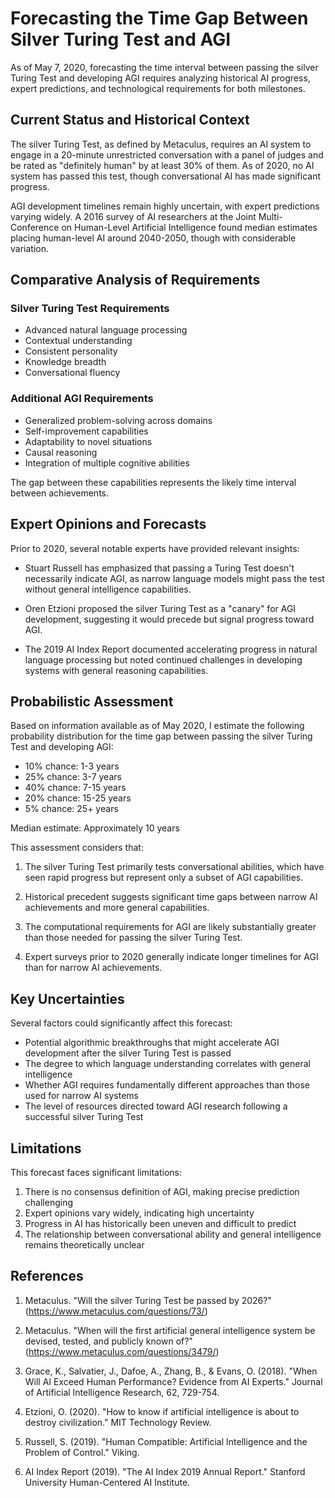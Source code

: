 # Forecasting the Time Gap Between Silver Turing Test and AGI

As of May 7, 2020, forecasting the time interval between passing the silver Turing Test and developing AGI requires analyzing historical AI progress, expert predictions, and technological requirements for both milestones.

## Current Status and Historical Context

The silver Turing Test, as defined by Metaculus, requires an AI system to engage in a 20-minute unrestricted conversation with a panel of judges and be rated as "definitely human" by at least 30% of them. As of 2020, no AI system has passed this test, though conversational AI has made significant progress.

AGI development timelines remain highly uncertain, with expert predictions varying widely. A 2016 survey of AI researchers at the Joint Multi-Conference on Human-Level Artificial Intelligence found median estimates placing human-level AI around 2040-2050, though with considerable variation.

## Comparative Analysis of Requirements

### Silver Turing Test Requirements
- Advanced natural language processing
- Contextual understanding
- Consistent personality
- Knowledge breadth
- Conversational fluency

### Additional AGI Requirements
- Generalized problem-solving across domains
- Self-improvement capabilities
- Adaptability to novel situations
- Causal reasoning
- Integration of multiple cognitive abilities

The gap between these capabilities represents the likely time interval between achievements.

## Expert Opinions and Forecasts

Prior to 2020, several notable experts have provided relevant insights:

- Stuart Russell has emphasized that passing a Turing Test doesn't necessarily indicate AGI, as narrow language models might pass the test without general intelligence capabilities.

- Oren Etzioni proposed the silver Turing Test as a "canary" for AGI development, suggesting it would precede but signal progress toward AGI.

- The 2019 AI Index Report documented accelerating progress in natural language processing but noted continued challenges in developing systems with general reasoning capabilities.

## Probabilistic Assessment

Based on information available as of May 2020, I estimate the following probability distribution for the time gap between passing the silver Turing Test and developing AGI:

- 10% chance: 1-3 years
- 25% chance: 3-7 years
- 40% chance: 7-15 years
- 20% chance: 15-25 years
- 5% chance: 25+ years

Median estimate: Approximately 10 years

This assessment considers that:

1. The silver Turing Test primarily tests conversational abilities, which have seen rapid progress but represent only a subset of AGI capabilities.

2. Historical precedent suggests significant time gaps between narrow AI achievements and more general capabilities.

3. The computational requirements for AGI are likely substantially greater than those needed for passing the silver Turing Test.

4. Expert surveys prior to 2020 generally indicate longer timelines for AGI than for narrow AI achievements.

## Key Uncertainties

Several factors could significantly affect this forecast:

- Potential algorithmic breakthroughs that might accelerate AGI development after the silver Turing Test is passed
- The degree to which language understanding correlates with general intelligence
- Whether AGI requires fundamentally different approaches than those used for narrow AI systems
- The level of resources directed toward AGI research following a successful silver Turing Test

## Limitations

This forecast faces significant limitations:

1. There is no consensus definition of AGI, making precise prediction challenging
2. Expert opinions vary widely, indicating high uncertainty
3. Progress in AI has historically been uneven and difficult to predict
4. The relationship between conversational ability and general intelligence remains theoretically unclear

## References

1. Metaculus. "Will the silver Turing Test be passed by 2026?" (https://www.metaculus.com/questions/73/)

2. Metaculus. "When will the first artificial general intelligence system be devised, tested, and publicly known of?" (https://www.metaculus.com/questions/3479/)

3. Grace, K., Salvatier, J., Dafoe, A., Zhang, B., & Evans, O. (2018). "When Will AI Exceed Human Performance? Evidence from AI Experts." Journal of Artificial Intelligence Research, 62, 729-754.

4. Etzioni, O. (2020). "How to know if artificial intelligence is about to destroy civilization." MIT Technology Review.

5. Russell, S. (2019). "Human Compatible: Artificial Intelligence and the Problem of Control." Viking.

6. AI Index Report (2019). "The AI Index 2019 Annual Report." Stanford University Human-Centered AI Institute.